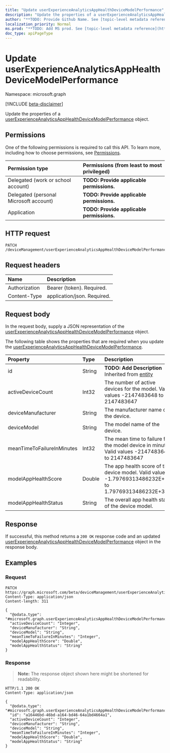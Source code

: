 ```yaml
---
title: "Update userExperienceAnalyticsAppHealthDeviceModelPerformance"
description: "Update the properties of a userExperienceAnalyticsAppHealthDeviceModelPerformance object."
author: "**TODO: Provide Github Name. See [topic-level metadata reference](https://msgo.azurewebsites.net/add/document/guidelines/metadata.html#topic-level-metadata)**"
localization_priority: Normal
ms.prod: "**TODO: Add MS prod. See [topic-level metadata reference](https://msgo.azurewebsites.net/add/document/guidelines/metadata.html#topic-level-metadata)**"
doc_type: apiPageType
---
```


# Update userExperienceAnalyticsAppHealthDeviceModelPerformance
Namespace: microsoft.graph

[!INCLUDE [beta-disclaimer](../../includes/beta-disclaimer.md)]

Update the properties of a [userExperienceAnalyticsAppHealthDeviceModelPerformance](../resources/userexperienceanalyticsapphealthdevicemodelperformance.md) object.

## Permissions
One of the following permissions is required to call this API. To learn more, including how to choose permissions, see [Permissions](/graph/permissions-reference).

|Permission type|Permissions (from least to most privileged)|
|:---|:---|
|Delegated (work or school account)|**TODO: Provide applicable permissions.**|
|Delegated (personal Microsoft account)|**TODO: Provide applicable permissions.**|
|Application|**TODO: Provide applicable permissions.**|

## HTTP request

<!-- {
  "blockType": "ignored"
}
-->
``` http
PATCH /deviceManagement/userExperienceAnalyticsAppHealthDeviceModelPerformance/{userExperienceAnalyticsAppHealthDeviceModelPerformanceId}
```

## Request headers
|Name|Description|
|:---|:---|
|Authorization|Bearer {token}. Required.|
|Content-Type|application/json. Required.|

## Request body
In the request body, supply a JSON representation of the [userExperienceAnalyticsAppHealthDeviceModelPerformance](../resources/userexperienceanalyticsapphealthdevicemodelperformance.md) object.

The following table shows the properties that are required when you update the [userExperienceAnalyticsAppHealthDeviceModelPerformance](../resources/userexperienceanalyticsapphealthdevicemodelperformance.md).

|Property|Type|Description|
|:---|:---|:---|
|id|String|**TODO: Add Description** Inherited from [entity](../resources/entity.md)|
|activeDeviceCount|Int32|The number of active devices for the model. Valid values -2147483648 to 2147483647|
|deviceManufacturer|String|The manufacturer name of the device.|
|deviceModel|String|The model name of the device.|
|meanTimeToFailureInMinutes|Int32|The mean time to failure for the model device in minutes. Valid values -2147483648 to 2147483647|
|modelAppHealthScore|Double|The app health score of the device model. Valid values -1.79769313486232E+308 to 1.79769313486232E+308|
|modelAppHealthStatus|String|The overall app health status of the device model.|



## Response

If successful, this method returns a `200 OK` response code and an updated [userExperienceAnalyticsAppHealthDeviceModelPerformance](../resources/userexperienceanalyticsapphealthdevicemodelperformance.md) object in the response body.

## Examples

### Request
<!-- {
  "blockType": "request",
  "name": "update_userexperienceanalyticsapphealthdevicemodelperformance"
}
-->
``` http
PATCH https://graph.microsoft.com/beta/deviceManagement/userExperienceAnalyticsAppHealthDeviceModelPerformance/{userExperienceAnalyticsAppHealthDeviceModelPerformanceId}
Content-Type: application/json
Content-length: 311

{
  "@odata.type": "#microsoft.graph.userExperienceAnalyticsAppHealthDeviceModelPerformance",
  "activeDeviceCount": "Integer",
  "deviceManufacturer": "String",
  "deviceModel": "String",
  "meanTimeToFailureInMinutes": "Integer",
  "modelAppHealthScore": "Double",
  "modelAppHealthStatus": "String"
}
```


### Response
>**Note:** The response object shown here might be shortened for readability.
<!-- {
  "blockType": "response",
  "truncated": true
}
-->
``` http
HTTP/1.1 200 OK
Content-Type: application/json

{
  "@odata.type": "#microsoft.graph.userExperienceAnalyticsAppHealthDeviceModelPerformance",
  "id": "a16446bd-46bd-a164-bd46-64a1bd4664a1",
  "activeDeviceCount": "Integer",
  "deviceManufacturer": "String",
  "deviceModel": "String",
  "meanTimeToFailureInMinutes": "Integer",
  "modelAppHealthScore": "Double",
  "modelAppHealthStatus": "String"
}
```

